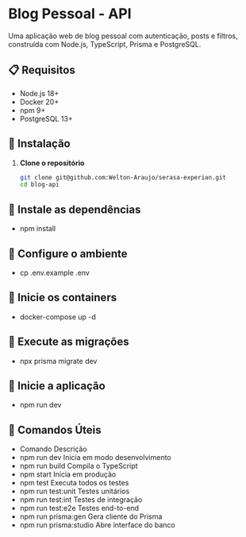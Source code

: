 # Blog Pessoal - API

Uma aplicação web de blog pessoal com autenticação, posts e filtros, construída com Node.js, TypeScript, Prisma e PostgreSQL.

## 📋 Requisitos

- Node.js 18+
- Docker 20+
- npm 9+
- PostgreSQL 13+

## 🚀 Instalação

1. **Clone o repositório**
   ```bash
   git clone git@github.com:Welton-Araujo/serasa-experian.git
   cd blog-api

## 🚀 Instale as dependências
- npm install

## 🚀 Configure o ambiente
- cp .env.example .env

## 🚀 Inicie os containers
- docker-compose up -d

## 🚀 Execute as migrações
- npx prisma migrate dev

## 🚀 Inicie a aplicação
- npm run dev

## 🔧 Comandos Úteis
- Comando	Descrição
- npm run dev	Inicia em modo desenvolvimento
- npm run build	Compila o TypeScript
- npm start	Inicia em produção
- npm test	Executa todos os testes
- npm run test:unit	Testes unitários
- npm run test:int	Testes de integração
- npm run test:e2e	Testes end-to-end
- npm run prisma:gen	Gera cliente do Prisma
- npm run prisma:studio	Abre interface do banco
